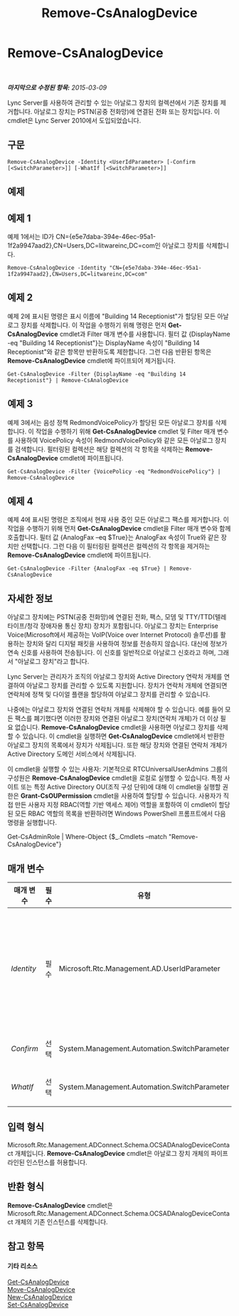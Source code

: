 ﻿---
title: Remove-CsAnalogDevice
TOCTitle: Remove-CsAnalogDevice
ms:assetid: 61250894-fde6-476d-aaa2-ec5692af02b3
ms:mtpsurl: https://technet.microsoft.com/ko-kr/library/Gg398433(v=OCS.15)
ms:contentKeyID: 49303801
ms.date: 08/24/2015
mtps_version: v=OCS.15
ms.translationtype: HT
---

# Remove-CsAnalogDevice

 

_**마지막으로 수정된 항목:** 2015-03-09_

Lync Server를 사용하여 관리할 수 있는 아날로그 장치의 컬렉션에서 기존 장치를 제거합니다. 아날로그 장치는 PSTN(공중 전화망)에 연결된 전화 또는 장치입니다. 이 cmdlet은 Lync Server 2010에서 도입되었습니다.

## 구문

    Remove-CsAnalogDevice -Identity <UserIdParameter> [-Confirm [<SwitchParameter>]] [-WhatIf [<SwitchParameter>]]

## 예제

## 예제 1

예제 1에서는 ID가 CN={e5e7daba-394e-46ec-95a1-1f2a9947aad2},CN=Users,DC=litwareinc,DC=com인 아날로그 장치를 삭제합니다.

    Remove-CsAnalogDevice -Identity "CN={e5e7daba-394e-46ec-95a1-1f2a9947aad2},CN=Users,DC=litwareinc,DC=com"

## 예제 2

예제 2에 표시된 명령은 표시 이름에 "Building 14 Receptionist"가 할당된 모든 아날로그 장치를 삭제합니다. 이 작업을 수행하기 위해 명령은 먼저 **Get-CsAnalogDevice** cmdlet과 Filter 매개 변수를 사용합니다. 필터 값 {DisplayName -eq "Building 14 Receptionist"}는 DisplayName 속성이 "Building 14 Receptionist"와 같은 항목만 반환하도록 제한합니다. 그런 다음 반환된 항목은 **Remove-CsAnalogDevice** cmdlet에 파이프되어 제거됩니다.

    Get-CsAnalogDevice -Filter {DisplayName -eq "Building 14 Receptionist"} | Remove-CsAnalogDevice

## 예제 3

예제 3에서는 음성 정책 RedmondVoicePolicy가 할당된 모든 아날로그 장치를 삭제합니다. 이 작업을 수행하기 위해 **Get-CsAnalogDevice** cmdlet 및 Filter 매개 변수를 사용하여 VoicePolicy 속성이 RedmondVoicePolicy와 같은 모든 아날로그 장치를 검색합니다. 필터링된 컬렉션은 해당 컬렉션의 각 항목을 삭제하는 **Remove-CsAnalogDevice** cmdlet에 파이프됩니다.

    Get-CsAnalogDevice -Filter {VoicePolicy -eq "RedmondVoicePolicy"} | Remove-CsAnalogDevice

## 예제 4

예제 4에 표시된 명령은 조직에서 현재 사용 중인 모든 아날로그 팩스를 제거합니다. 이 작업을 수행하기 위해 먼저 **Get-CsAnalogDevice** cmdlet을 Filter 매개 변수와 함께 호출합니다. 필터 값 {AnalogFax –eq $True}는 AnalogFax 속성이 True와 같은 장치만 선택합니다. 그런 다음 이 필터링된 컬렉션은 컬렉션의 각 항목을 제거하는 **Remove-CsAnalogDevice** cmdlet에 파이프됩니다.

    Get-CsAnalogDevice -Filter {AnalogFax -eq $True} | Remove-CsAnalogDevice

## 자세한 정보

아날로그 장치에는 PSTN(공중 전화망)에 연결된 전화, 팩스, 모뎀 및 TTY/TTD(텔레타이프/청각 장애자용 통신 장치) 장치가 포함됩니다. 아날로그 장치는 Enterprise Voice(Microsoft에서 제공하는 VoIP(Voice over Internet Protocol) 솔루션)를 활용하는 장치와 달리 디지털 패킷을 사용하여 정보를 전송하지 않습니다. 대신에 정보가 연속 신호를 사용하여 전송됩니다. 이 신호를 일반적으로 아날로그 신호라고 하며, 그래서 "아날로그 장치"라고 합니다.

Lync Server는 관리자가 조직의 아날로그 장치와 Active Directory 연락처 개체를 연결하여 아날로그 장치를 관리할 수 있도록 지원합니다. 장치가 연락처 개체에 연결되면 연락처에 정책 및 다이얼 플랜을 할당하여 아날로그 장치를 관리할 수 있습니다.

나중에는 아날로그 장치와 연결된 연락처 개체를 삭제해야 할 수 있습니다. 예를 들어 모든 팩스를 폐기했다면 이러한 장치와 연결된 아날로그 장치(연락처 개체)가 더 이상 필요 없습니다. **Remove-CsAnalogDevice** cmdlet을 사용하면 아날로그 장치를 삭제할 수 있습니다. 이 cmdlet을 실행하면 **Get-CsAnalogDevice** cmdlet에서 반환한 아날로그 장치의 목록에서 장치가 삭제됩니다. 또한 해당 장치와 연결된 연락처 개체가 Active Directory 도메인 서비스에서 삭제됩니다.

이 cmdlet을 실행할 수 있는 사용자: 기본적으로 RTCUniversalUserAdmins 그룹의 구성원은 **Remove-CsAnalogDevice** cmdlet을 로컬로 실행할 수 있습니다. 특정 사이트 또는 특정 Active Directory OU(조직 구성 단위)에 대해 이 cmdlet을 실행할 권한은 **Grant-CsOUPermission** cmdlet을 사용하여 할당할 수 있습니다. 사용자가 직접 만든 사용자 지정 RBAC(역할 기반 액세스 제어) 역할을 포함하여 이 cmdlet이 할당된 모든 RBAC 역할의 목록을 반환하려면 Windows PowerShell 프롬프트에서 다음 명령을 실행합니다.

Get-CsAdminRole | Where-Object {$\_.Cmdlets –match "Remove-CsAnalogDevice"}

## 매개 변수


<table>
<colgroup>
<col style="width: 25%" />
<col style="width: 25%" />
<col style="width: 25%" />
<col style="width: 25%" />
</colgroup>
<thead>
<tr class="header">
<th>매개 변수</th>
<th>필수</th>
<th>유형</th>
<th>설명</th>
</tr>
</thead>
<tbody>
<tr class="odd">
<td><p><em>Identity</em></p></td>
<td><p>필수</p></td>
<td><p>Microsoft.Rtc.Management.AD.UserIdParameter</p></td>
<td><p>제거할 아날로그 장치에 대한 고유한 식별자입니다. 아날로그 장치는 연결된 연락처 개체의 Active Directory DN(고유 이름)을 사용하여 식별됩니다. 이러한 장치는 기본적으로 공용 이름으로 GUID(Globally Unique Identifier)를 사용하므로 일반적으로 CN={ce84964a-c4da-4622-ad34-c54ff3ed361f},OU=Redmond,DC=Litwareinc,DC=com과 유사한 ID를 가집니다. 따라서 <strong>Get-CsAnalogDevice</strong> cmdlet을 사용하여 아날로그 장치를 검색하고 반환된 개체를 <strong>Remove-CsAnalogDevice</strong> cmdlet에 파이프하는 것이 더 편리합니다.</p></td>
</tr>
<tr class="even">
<td><p><em>Confirm</em></p></td>
<td><p>선택</p></td>
<td><p>System.Management.Automation.SwitchParameter</p></td>
<td><p>명령을 실행하기 전에 확인 메시지를 표시합니다.</p></td>
</tr>
<tr class="odd">
<td><p><em>WhatIf</em></p></td>
<td><p>선택</p></td>
<td><p>System.Management.Automation.SwitchParameter</p></td>
<td><p>명령을 실제로 실행하지 않고도 명령이 실행될 경우 발생할 수 있는 현상을 설명합니다.</p></td>
</tr>
</tbody>
</table>


## 입력 형식

Microsoft.Rtc.Management.ADConnect.Schema.OCSADAnalogDeviceContact 개체입니다. **Remove-CsAnalogDevice** cmdlet은 아날로그 장치 개체의 파이프라인된 인스턴스를 허용합니다.

## 반환 형식

**Remove-CsAnalogDevice** cmdlet은 Microsoft.Rtc.Management.ADConnect.Schema.OCSADAnalogDeviceContact 개체의 기존 인스턴스를 삭제합니다.

## 참고 항목

#### 기타 리소스

[Get-CsAnalogDevice](get-csanalogdevice.md)  
[Move-CsAnalogDevice](move-csanalogdevice.md)  
[New-CsAnalogDevice](new-csanalogdevice.md)  
[Set-CsAnalogDevice](set-csanalogdevice.md)

